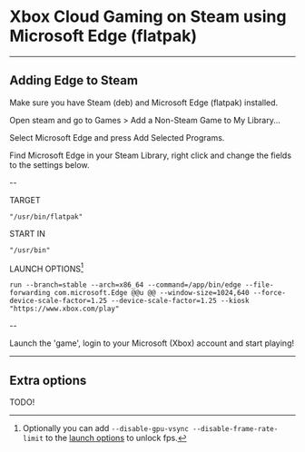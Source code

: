 # Xbox Cloud Gaming on Steam using Microsoft Edge (flatpak)

-----

## Adding Edge to Steam

Make sure you have Steam (deb) and Microsoft Edge (flatpak) installed.

Open steam and go to Games > Add a Non-Steam Game to My Library...

Select Microsoft Edge and press Add Selected Programs.

Find Microsoft Edge in your Steam Library, right click and change the fields to the settings below.

--

TARGET
```
"/usr/bin/flatpak"
```

START IN

```
"/usr/bin"
```

LAUNCH OPTIONS[^1]

```
run --branch=stable --arch=x86_64 --command=/app/bin/edge --file-forwarding com.microsoft.Edge @@u @@ --window-size=1024,640 --force-device-scale-factor=1.25 --device-scale-factor=1.25 --kiosk "https://www.xbox.com/play"
```

--

Launch the 'game', login to your Microsoft (Xbox) account and start playing!

-----

## Extra options

TODO!

[^1]: Optionally you can add `--disable-gpu-vsync --disable-frame-rate-limit` to the [launch options](#launch-options) to unlock fps.
